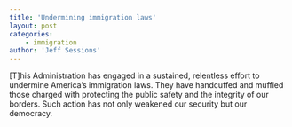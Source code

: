 ```yaml
---
title: 'Undermining immigration laws'
layout: post
categories:
    - immigration
author: 'Jeff Sessions'
---
```


\[T\]his Administration has engaged in a sustained, relentless effort to undermine America’s immigration laws. They have handcuffed and muffled those charged with protecting the public safety and the integrity of our borders. Such action has not only weakened our security but our democracy.